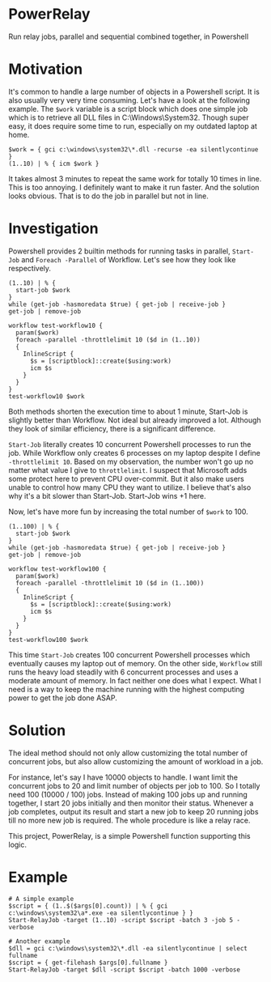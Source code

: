 # PowerRelay
Run relay jobs, parallel and sequential combined together, in Powershell

Motivation
===============
It's common to handle a large number of objects in a Powershell script. It is also usually very very time consuming. Let's have a look at the following example. The `$work` variable is a script block which does one simple job which is to retrieve all DLL files in C:\Windows\System32. Though super easy, it does require some time to run, especially on my outdated laptop at home.
```
$work = { gci c:\windows\system32\*.dll -recurse -ea silentlycontinue }
(1..10) | % { icm $work }
```
It takes almost 3 minutes to repeat the same work for totally 10 times in line. This is too annoying. I definitely want to make it run faster. And the solution looks obvious. That is to do the job in parallel but not in line.

Investigation
===============
Powershell provides 2 builtin methods for running tasks in parallel, `Start-Job` and `Foreach -Parallel` of Workflow. Let's see how they look like respectively.
```
(1..10) | % {
  start-job $work
}
while (get-job -hasmoredata $true) { get-job | receive-job }
get-job | remove-job

workflow test-workflow10 {
  param($work)
  foreach -parallel -throttlelimit 10 ($d in (1..10))
  {
    InlineScript {
      $s = [scriptblock]::create($using:work)
      icm $s
    }
  }
}
test-workflow10 $work
```
Both methods shorten the execution time to about 1 minute, Start-Job is slightly better than Workflow. Not ideal but already improved a lot. Although they look of similar efficiency, there is a significant difference.

`Start-Job` literally creates 10 concurrent Powershell processes to run the job. While Workflow only creates 6 processes on my laptop despite I define `-throttlelimit 10`. Based on my observation, the number won't go up no matter what value I give to `throttlelimit`. I suspect that Microsoft adds some protect here to prevent CPU over-commit. But it also make users unable to control how many CPU they want to utilize. I believe that's also why it's a bit slower than Start-Job. Start-Job wins +1 here.

Now, let's have more fun by increasing the total number of `$work` to 100.
```
(1..100) | % {
  start-job $work
}
while (get-job -hasmoredata $true) { get-job | receive-job }
get-job | remove-job

workflow test-workflow100 {
  param($work)
  foreach -parallel -throttlelimit 10 ($d in (1..100))
  {
    InlineScript {
      $s = [scriptblock]::create($using:work)
      icm $s
    }
  }
}
test-workflow100 $work
```
This time `Start-Job` creates 100 concurrent Powershell processes which eventually causes my laptop out of memory. On the other side, `Workflow` still runs the heavy load steadily with 6 concurrent processes and uses a moderate amount of memory. In fact neither one does what I expect. What I need is a way to keep the machine running with the highest computing power to get the job done ASAP. 

Solution
===============
The ideal method should not only allow customizing the total number of concurrent jobs, but also allow customizing the amount of workload in a job.

For instance, let's say I have 10000 objects to handle. I want limit the concurrent jobs to 20 and limit number of objects per job to 100. So I totally need 100 (10000 / 100) jobs. Instead of making 100 jobs up and running together, I start 20 jobs initially and then monitor their status. Whenever a job completes, output its result and start a new job to keep 20 running jobs till no more new job is required. The whole procedure is like a relay race.

This project, PowerRelay, is a simple Powershell function supporting this logic.

Example
==============
```
# A simple example
$script = { (1..$($args[0].count)) | % { gci c:\windows\system32\a*.exe -ea silentlycontinue } }
Start-RelayJob -target (1..10) -script $script -batch 3 -job 5 -verbose

# Another example
$dll = gci c:\windows\system32\*.dll -ea silentlycontinue | select fullname
$script = { get-filehash $args[0].fullname }
Start-RelayJob -target $dll -script $script -batch 1000 -verbose
```
